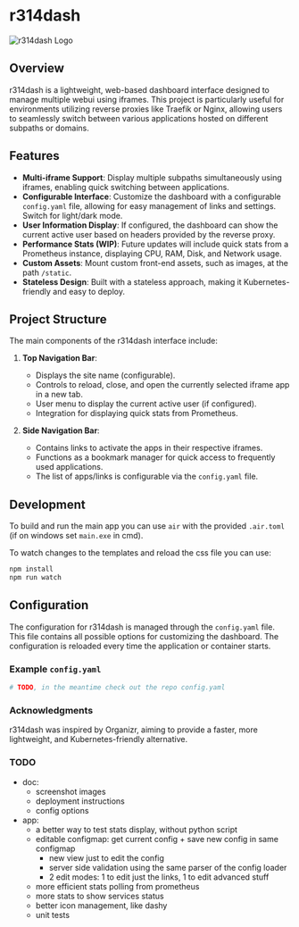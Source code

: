 # r314dash

![r314dash Logo](static/images/favicon.ico)

## Overview

r314dash is a lightweight, web-based dashboard interface designed to manage multiple webui using iframes. This project is particularly useful for environments utilizing reverse proxies like Traefik or Nginx, allowing users to seamlessly switch between various applications hosted on different subpaths or domains. 

## Features

- **Multi-iframe Support**: Display multiple subpaths simultaneously using iframes, enabling quick switching between applications.
- **Configurable Interface**: Customize the dashboard with a configurable `config.yaml` file, allowing for easy management of links and settings. Switch for light/dark mode.
- **User Information Display**: If configured, the dashboard can show the current active user based on headers provided by the reverse proxy.
- **Performance Stats (WIP)**: Future updates will include quick stats from a Prometheus instance, displaying CPU, RAM, Disk, and Network usage.
- **Custom Assets**: Mount custom front-end assets, such as images, at the path `/static`.
- **Stateless Design**: Built with a stateless approach, making it Kubernetes-friendly and easy to deploy.

## Project Structure

The main components of the r314dash interface include:

1. **Top Navigation Bar**:
   - Displays the site name (configurable).
   - Controls to reload, close, and open the currently selected iframe app in a new tab.
   - User menu to display the current active user (if configured).
   - Integration for displaying quick stats from Prometheus.

2. **Side Navigation Bar**:
   - Contains links to activate the apps in their respective iframes.
   - Functions as a bookmark manager for quick access to frequently used applications.
   - The list of apps/links is configurable via the `config.yaml` file.

## Development

To build and run the main app you can use ```air``` with the provided ```.air.toml``` (if on windows set ```main.exe``` in cmd).

To watch changes to the templates and reload the css file you can use:
```bash
npm install
npm run watch
```

## Configuration

The configuration for r314dash is managed through the `config.yaml` file. This file contains all possible options for customizing the dashboard. The configuration is reloaded every time the application or container starts.

### Example `config.yaml`

```yaml
# TODO, in the meantime check out the repo config.yaml
```

### Acknowledgments

r314dash was inspired by Organizr, aiming to provide a faster, more lightweight, and Kubernetes-friendly alternative.

### TODO
  - doc:
    - screenshot images
    - deployment instructions
    - config options
  - app:
    - a better way to test stats display, without python script
    - editable configmap: get current config + save new config in same configmap
      - new view just to edit the config
      - server side validation using the same parser of the config loader
      - 2 edit modes: 1 to edit just the links, 1 to edit advanced stuff
    - more efficient stats polling from prometheus
    - more stats to show services status
    - better icon management, like dashy
    - unit tests